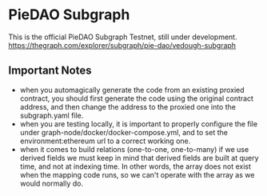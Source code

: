 # PieDAO Subgraph
This is the official PieDAO Subgraph Testnet, still under development.
https://thegraph.com/explorer/subgraph/pie-dao/vedough-subgraph
## Important Notes
- when you automagically generate the code from an existing proxied contract, you should first generate the code using the original contract address, and then change the address to the proxied one into the subgraph.yaml file.
- when you are testing locally, it is important to properly configure the file under graph-node/docker/docker-compose.yml, and to set the environment:ethereum url to a correct working one.
- when it comes to build relations (one-to-one, one-to-many) if we use derived fields we must keep in mind that derived fields are built at query time, and not at indexing time. In other words, the array does not exist when the mapping code runs, so we can't operate with the array as we would normally do.
